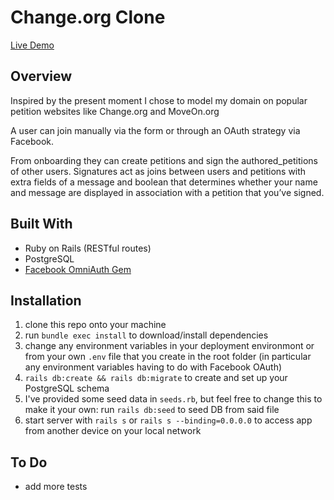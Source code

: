 # Change.org Clone

[Live Demo](https://change-clone-demo.herokuapp.com)

## Overview
Inspired by the present moment I chose to model my domain on popular petition websites like Change.org and MoveOn.org

A user can join manually via the form or through an OAuth strategy via Facebook.

From onboarding they can create petitions and sign the authored_petitions of other users. Signatures act as joins between users and petitions with extra fields of a message and boolean that determines whether your name and message are displayed in association with a petition that you’ve signed.

## Built With
- Ruby on Rails (RESTful routes)
- PostgreSQL
- [Facebook OmniAuth Gem](https://github.com/simi/omniauth-facebook)

## Installation

1. clone this repo onto your machine
1. run ```bundle exec install``` to download/install dependencies
1. change any environment variables in your deployment environmont or from your own ```.env``` file that you create in the root folder (in particular any environment variables having to do with Facebook OAuth)
1. ```rails db:create && rails db:migrate``` to create and set up your PostgreSQL schema
1. I've provided some seed data in ```seeds.rb```, but feel free to change this to make it your own: run ```rails db:seed``` to seed DB from said file
1. start server with ```rails s``` or ```rails s --binding=0.0.0.0``` to access app from another device on your local network

## To Do
- add more tests
